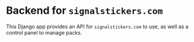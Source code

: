 # Backend for `signalstickers.com`

This Django app provides an API for `signalstickers.com` to use, as well as a
control panel to manage packs.